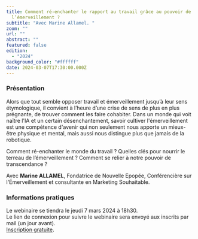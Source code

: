 ```yaml
---
title: Comment ré-enchanter le rapport au travail grâce au pouvoir de
  l’émerveillement ?
subtitle: "Avec Marine Allamel. "
zoom: ""
url: ""
abstract: ""
featured: false
edition:
  - "2024"
background_color: "#ffffff"
date: 2024-03-07T17:30:00.000Z
---
```

### Présentation 

Alors que tout semble opposer travail et émerveillement jusqu’à leur sens étymologique, il convient à l’heure d’une crise de sens de plus en plus prégnante, de trouver comment les faire cohabiter. Dans un monde qui voit naître l'IA et un certain désenchantement, savoir cultiver l'émerveillement est une compétence d'avenir qui non seulement nous apporte un mieux-être physique et mental, mais aussi nous distingue plus que jamais de la robotique.

Comment ré-enchanter le monde du travail ? Quelles clés pour nourrir le terreau de l’émerveillement ? Comment se relier à notre pouvoir de transcendance ?

Avec **Marine ALLAMEL**, Fondatrice de Nouvelle Epopée, Conférencière sur l'Émerveillement et consultante en Marketing Souhaitable.

### Informations pratiques

Le webinaire se tiendra le jeudi 7 mars 2024 à 18h30. \
Le lien de connexion pour suivre le webinaire sera envoyé aux inscrits par mail (un jour avant). \
[Inscription gratuite](https://positivefuture2024.wixsite.com/inscriptions/event-details/comment-re-enchanter-le-rapport-au-travail-grace-au-pouvoir-de-lemerveillement).
